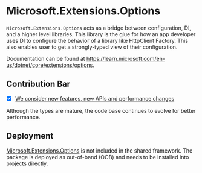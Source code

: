 # Microsoft.Extensions.Options

`Microsoft.Extensions.Options` acts as a bridge between configuration, DI, and a higher level libraries. This library is the glue for how an app developer uses DI to configure the behavior of a library like HttpClient Factory. This also enables user to get a strongly-typed view of their configuration.

Documentation can be found at https://learn.microsoft.com/en-us/dotnet/core/extensions/options.

## Contribution Bar
- [x] [We consider new features, new APIs and performance changes](../../libraries/README.md#primary-bar)

Although the types are mature, the code base continues to evolve for better performance.

## Deployment
[Microsoft.Extensions.Options](https://www.nuget.org/packages/Microsoft.Extensions.Options) is not included in the shared framework. The package is deployed as out-of-band (OOB) and needs to be installed into projects directly.

